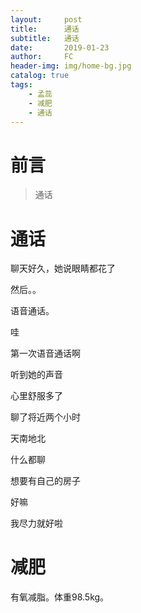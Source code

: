 ```yaml
---
layout:     post
title:      通话
subtitle:   通话
date:       2019-01-23
author:     FC
header-img: img/home-bg.jpg
catalog: true
tags:
    - 孟蕊
    - 减肥
    - 通话
---
```



# 前言

>通话


# 通话

聊天好久，她说眼睛都花了

然后。。

语音通话。

哇

第一次语音通话啊

听到她的声音

心里舒服多了

聊了将近两个小时

天南地北

什么都聊

想要有自己的房子

好嘛

我尽力就好啦

# 减肥

有氧减脂。体重98.5kg。

